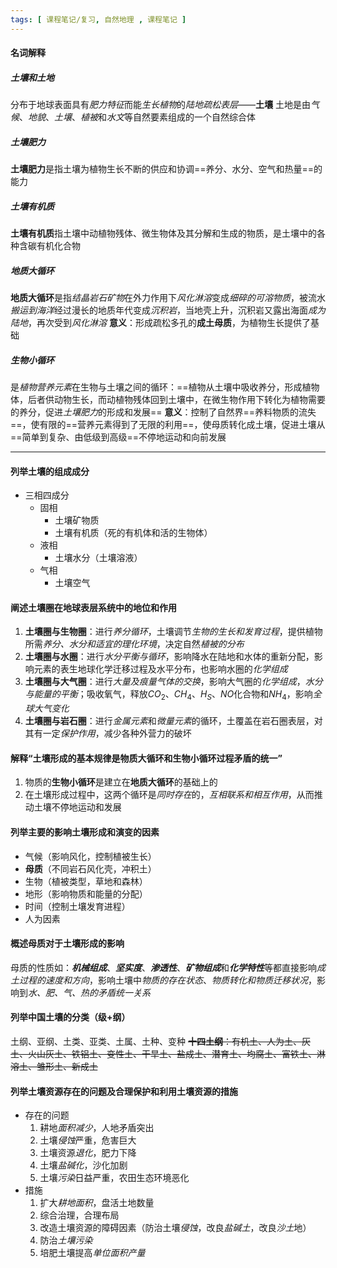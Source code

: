 ```yaml
---
tags: [ 课程笔记/复习, 自然地理 , 课程笔记 ]
---
```


#### 名词解释
##### 土壤和土地
分布于地球表面具有*肥力特征*而能*生长植物*的*陆地疏松表层*——**土壤**
土地是由*气候*、*地貌*、*土壤*、*植被*和*水文*等自然要素组成的一个自然综合体   
##### 土壤肥力
**土壤肥力**是指土壤为植物生长不断的供应和协调==养分、水分、空气和热量==的能力
##### 土壤有机质
**土壤有机质**指土壤中动植物残体、微生物体及其分解和生成的物质，是土壤中的各种含碳有机化合物
##### 地质大循环
**地质大循环**是指*结晶岩石矿物*在外力作用下*风化淋溶*变成*细碎的可溶物质*，被流水*搬运到海洋*经过漫长的地质年代变成*沉积岩*，当地壳上升，沉积岩又露出海面*成为陆地*，再次受到*风化淋溶*
**意义**：形成疏松多孔的**成土母质**，为植物生长提供了基础
##### 生物小循环
是*植物营养元素*在生物与土壤之间的循环：==植物从土壤中吸收养分，形成植物体，后者供动物生长，而动植物残体回到土壤中，在微生物作用下转化为植物需要的养分，促进*土壤肥力*的形成和发展== 
**意义**：控制了自然界==养料物质的流失==，使有限的==营养元素得到了无限的利用==，使母质转化成土壤，促进土壤从==简单到复杂、由低级到高级==不停地运动和向前发展

---------

#### 列举土壤的组成成分
- 三相四成分
	- 固相
		- 土壤矿物质
		- 土壤有机质（死的有机体和活的生物体）
	- 液相
		- 土壤水分（土壤溶液）
	- 气相
		- 土壤空气
#### 阐述土壤圈在地球表层系统中的地位和作用
1. **土壤圈与生物圈**：进行*养分循环*，土壤调节*生物的生长和发育过程*，提供植物所需*养分、水分和适宜的理化环境*，决定自然*植被的分布*
2. **土壤圈与水圈**：进行*水分平衡与循环*，影响降水在陆地和水体的重新分配，影响元素的表生地球化学迁移过程及水平分布，也影响水圈的*化学组成*
3. **土壤圈与大气圈**：进行*大量及痕量气体的交换*，影响大气圈的*化学组成*，*水分与能量的平衡*；吸收氧气，释放$CO_2$、$CH_4$、$H_S$、$NO$化合物和$NH_4$，影响*全球大气变化*
4. **土壤圈与岩石圈**：进行*金属元素*和*微量元素*的循环，土覆盖在岩石圈表层，对其有一定*保护作用*，减少各种外营力的破坏
#### 解释“土壤形成的基本规律是物质大循环和生物小循环过程矛盾的统一”
1. 物质的**生物小循环**是建立在**地质大循环**的基础上的
2. 在土壤形成过程中，这两个循环是*同时存在*的，*互相联系和相互作用*，从而推动土壤不停地运动和发展
#### 列举主要的影响土壤形成和演变的因素
- 气候（影响风化，控制植被生长）
- **母质**（不同岩石风化壳，冲积土）
- 生物（植被类型，草地和森林）
- 地形（影响物质和能量的分配）
- 时间（控制土壤发育进程）
- 人为因素
#### 概述母质对于土壤形成的影响
母质的性质如：***机械组成***、***坚实度***、***渗透性***、***矿物组成***和***化学特性***等都直接影响*成土过程的速度和方向*，影响土壤中*物质的存在状态*、*物质转化和物质迁移状况*，影响到*水、肥、气、热的矛盾统一关系* 
#### 列举中国土壤的分类（级+纲）
土纲、亚纲、土类、亚类、土属、土种、变种
~~**十四土纲**：有机土、人为土、灰土、火山灰土、铁铝土、变性土、干旱土、盐成土、潜育土、均腐土、富铁土、淋溶土、雏形土、新成土~~
#### 列举土壤资源存在的问题及合理保护和利用土壤资源的措施
- 存在的问题
	1. 耕地*面积减少*，人地矛盾突出
	2. 土壤*侵蚀*严重，危害巨大
	3. 土壤资源*退化*，肥力下降
	4. 土壤*盐碱化*，沙化加剧
	5. 土壤*污染*日益严重，农田生态环境恶化
- 措施
	1. 扩大*耕地面积*，盘活土地数量
	2. 综合治理，合理布局
	3. 改造土壤资源的障碍因素（防治土壤*侵蚀*，改良*盐碱土*，改良*沙土*地）
	4. 防治*土壤污染*
	5. 培肥土壤提高*单位面积产量* 